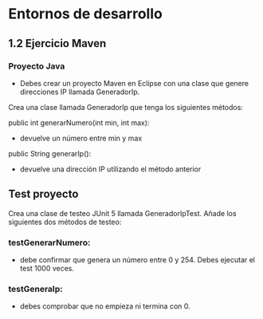 # Entornos de desarrollo
## 1.2 Ejercicio Maven
### Proyecto Java

- Debes crear un proyecto Maven en Eclipse con una clase que genere direcciones IP llamada GeneradorIp.

Crea una clase llamada GeneradorIp que tenga los siguientes métodos:

public int generarNumero(int min, int max):

- devuelve un número entre min y max

public String generarIp():

- devuelve una dirección IP utilizando el método anterior

## Test proyecto

Crea una clase de testeo JUnit 5 llamada GeneradorIpTest. Añade los siguientes dos métodos de testeo:


### testGenerarNumero:

- debe confirmar que genera un número entre 0 y 254. Debes ejecutar el test 1000 veces.

### testGeneraIp:
- debes comprobar que no empieza ni termina con 0.
